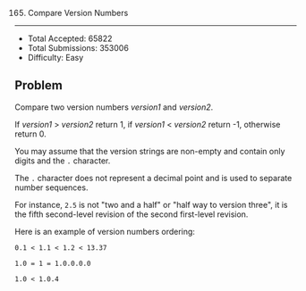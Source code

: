 165. Compare Version Numbers
---

- Total Accepted: 65822
- Total Submissions: 353006
- Difficulty: Easy


Problem
---
Compare two version numbers _version1_ and _version2_.

If _version1_ > _version2_ return 1, if _version1_ < _version2_ return -1, otherwise return 0.

You may assume that the version strings are non-empty and contain only digits and the `.` character.

The `.` character does not represent a decimal point and is used to separate number sequences.

For instance, `2.5` is not "two and a half" or "half way to version three", it is the fifth second-level revision of the second first-level revision.

Here is an example of version numbers ordering:

```
0.1 < 1.1 < 1.2 < 13.37
```

```
1.0 = 1 = 1.0.0.0.0
```

```
1.0 < 1.0.4
```

